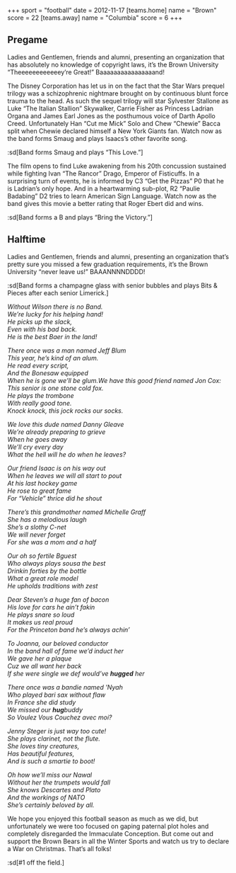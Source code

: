 +++
sport = "football"
date = 2012-11-17
[teams.home]
name = "Brown"
score = 22
[teams.away]
name = "Columbia"
score = 6
+++

## Pregame

Ladies and Gentlemen, friends and alumni, presenting an organization that has absolutely no knowledge of copyright laws, it’s the Brown University “Theeeeeeeeeeeey’re Great!” Baaaaaaaaaaaaaaaand!

The Disney Corporation has let us in on the fact that the Star Wars prequel trilogy was a schizophrenic nightmare brought on by continuous blunt force trauma to the head. As such the sequel trilogy will star Sylvester Stallone as Luke “The Italian Stallion” Skywalker, Carrie Fisher as Princess Ladrian Organa and James Earl Jones as the posthumous voice of Darth Apollo Creed. Unfortunately Han “Cut me Mick” Solo and Chew “Chewie” Bacca split when Chewie declared himself a New York Giants fan. Watch now as the band forms Smaug and plays Isaacs’s other favorite song.

:sd[Band forms Smaug and plays “This Love.”]

The film opens to find Luke awakening from his 20th concussion sustained while fighting Ivan “The Rancor” Drago, Emperor of Fisticuffs. In a surprising turn of events, he is informed by C3 “Get the Pizzas” P0 that he is Ladrian’s only hope. And in a heartwarming sub-plot, R2 “Paulie Badabing” D2 tries to learn American Sign Language. Watch now as the band gives this movie a better rating that Roger Ebert did and wins.

:sd[Band forms a B and plays “Bring the Victory.”]

## Halftime

Ladies and Gentlemen, friends and alumni, presenting an organization that’s pretty sure you missed a few graduation requirements, it’s the Brown University “never leave us!” BAAANNNNDDDD!

:sd[Band forms a champagne glass with senior bubbles and plays Bits & Pieces after each senior Limerick.]

_Without Wilson there is no Band.\
We’re lucky for his helping hand!\
He picks up the slack,\
Even with his bad back.\
He is the best Baer in the land!_

_There once was a man named Jeff Blum\
This year, he’s kind of an alum.\
He read every script,\
And the Bonesaw equipped\
When he is gone we’ll be glum.We have this good friend named Jon Cox:\
This senior is one stone cold fox.\
He plays the trombone\
With really good tone.\
Knock knock, this jock rocks our socks._

_We love this dude named Danny Gleave\
We’re already preparing to grieve\
When he goes away\
We’ll cry every day\
What the hell will he do when he leaves?_

_Our friend Isaac is on his way out\
When he leaves we will all start to pout\
At his last hockey game\
He rose to great fame\
For “Vehicle” thrice did he shout_

_There’s this grandmother named Michelle Graff\
She has a melodious laugh\
She’s a slothy C-net\
We will never forget\
For she was a mom and a half_

_Our oh so fertile Bguest\
Who always plays sousa the best\
Drinkin forties by the bottle\
What a great role model\
He upholds traditions with zest_

_Dear Steven’s a huge fan of bacon\
His love for cars he ain’t fakin\
He plays snare so loud\
It makes us real proud\
For the Princeton band he’s always achin’_

_To Joanna, our beloved conductor\
In the band hall of fame we’d induct her\
We gave her a plaque\
Cuz we all want her back\
If she were single we def would’ve **hugged** her_

_There once was a bandie named 'Nyah\
Who played bari sax without flaw\
In France she did study\
We missed our **hug**buddy\
So Voulez Vous Couchez avec moi?_

_Jenny Steger is just way too cute!\
She plays clarinet, not the flute.\
She loves tiny creatures,\
Has beautiful features,\
And is such a smartie to boot!_

_Oh how we’ll miss our Nawal\
Without her the trumpets would fall\
She knows Descartes and Plato\
And the workings of NATO\
She’s certainly beloved by all._

We hope you enjoyed this football season as much as we did, but unfortunately we were too focused on gaping paternal plot holes and completely disregarded the Immaculate Conception. But come out and support the Brown Bears in all the Winter Sports and watch us try to declare a War on Christmas. That’s all folks!

:sd[#1 off the field.]
